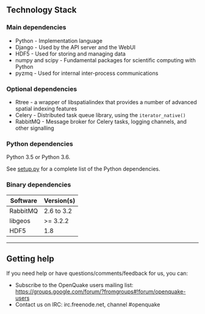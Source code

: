 ## Technology Stack

### Main dependencies
 
* Python - Implementation language
* Django - Used by the API server and the WebUI
* HDF5 - Used for storing and managing data
* numpy and scipy - Fundamental packages for scientific computing with Python
* pyzmq - Used for internal inter-process communications

### Optional dependencies

* Rtree - a wrapper of libspatialindex that provides a number of advanced spatial indexing features 
* Celery - Distributed task queue library, using the `iterator_native()`
* RabbitMQ - Message broker for Celery tasks, logging channels, and other signalling

### Python dependencies

Python 3.5 or Python 3.6.

See [setup.py](../setup.py) for a complete list of the Python dependencies.

### Binary dependencies

Software  | Version(s)
--------- | ----------
RabbitMQ | 2.6 to 3.2
libgeos | >= 3.2.2
HDF5 | 1.8

***

## Getting help
If you need help or have questions/comments/feedback for us, you can:
  * Subscribe to the OpenQuake users mailing list: https://groups.google.com/forum/?fromgroups#!forum/openquake-users
  * Contact us on IRC: irc.freenode.net, channel #openquake
